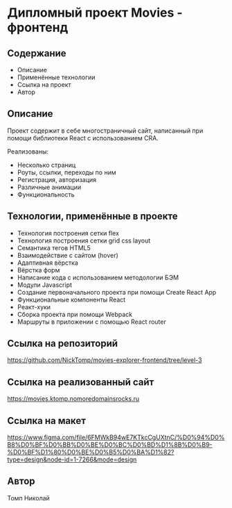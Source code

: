 # Дипломный проект Movies - фронтенд

## Содержание

* Описание
* Применённые технологии
* Ссылка на проект
* Автор

## Описание

Проект содержит в себе многостраничный сайт, написанный при помощи библиотеки React c использованием CRA.

Реализованы:

* Несколько страниц
* Роуты, ссылки, переходы по ним
* Регистрация, авторизация
* Различные анимации
* Функциональность

## Технологии, применённые в проекте

* Технология построения сетки flex
* Технология построения сетки grid css layout
* Семантика тегов HTML5  
* Взаимодействие с сайтом (hover)
* Адаптивная вёрстка
* Вёрстка форм
* Написание кода с использованием методологии БЭМ  
* Модули Javascript
* Создание первоначального проекта при помощи Create React App
* Функциональные компоненты React
* Реакт-хуки
* Cборка проекта при помощи Webpack
* Маршруты в приложении с помощью React router

## Ссылка на репозиторий

<https://github.com/NickTomp/movies-explorer-frontend/tree/level-3>

## Ссылка на реализованный сайт

<https://movies.ktomp.nomoredomainsrocks.ru>

## Ссылка на макет

https://www.figma.com/file/6FMWkB94wE7KTkcCgUXtnC/%D0%94%D0%B8%D0%BF%D0%BB%D0%BE%D0%BC%D0%BD%D1%8B%D0%B9-%D0%BF%D1%80%D0%BE%D0%B5%D0%BA%D1%82?type=design&node-id=1-7266&mode=design

## Автор

Томп Николай
